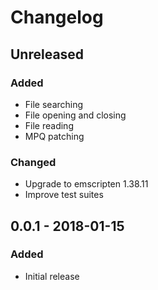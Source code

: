 # Changelog

## Unreleased

### Added

- File searching
- File opening and closing
- File reading
- MPQ patching

### Changed

- Upgrade to emscripten 1.38.11
- Improve test suites

## 0.0.1 - 2018-01-15

### Added

- Initial release
